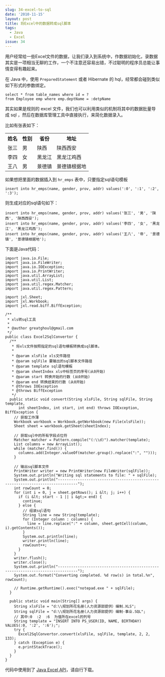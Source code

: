 ```yaml
---
slug: 34-excel-to-sql
date: '2010-11-15'
layout: post
title: 将Excel中的数据转成sql脚本
tags:
  - Java
  - Excel
issue: 34
---
```


用户经常给一些Excel文件的数据，让我们录入到系统中，作数据初始化，录数据其实是一项相当无聊的工作，一个不注意还容易出错，不过聪明的程序员总能让事情变得有趣起来。

在 Java 中，使用 `PreparedStatement` 或者 Hibernate 的 hql，经常都会碰到类似如下形式的参数绑定。

    select * from table_names where id = ?
    from Employee emp where emp.deptName = :detpName

其实如果是规则的 excel 文件，我们也可以利用类似的机制将其中的数据批量导成 sql ，然后在数据库管理工具中直接执行，来简化数据录入。

比如有张表如下：

<table>
    <tr>
        <th>姓名</th>
        <th>性别</th>
        <th>省份</th>
        <th>地址</th>
    </tr>
    <tr>
        <td>张三</td>
        <td>男</td>
        <td>陕西</td>
        <td>陕西西安</td>
    </tr>
    <tr>
        <td>李四</td>
        <td>女</td>
        <td>黑龙江</td>
        <td>黑龙江鸡西</td>
    </tr>
    <tr>
        <td>王八</td>
        <td>男</td>
        <td>景德镇</td>
        <td>景德镇根据地</td>
    </tr>
</table>

如果想把里面的数据插入到 `hr_emps` 表中，只要指定sql语句模板

    insert into hr_emps(name, gender, prov, addr) values(':0', ':1', ':2', ':3');

则生成对应的sql语句如下：

    insert into hr_emps(name, gender, prov, addr) values('张三', '男', '陕西', '陕西西安');
    insert into hr_emps(name, gender, prov, addr) values('李四', '女', '黑龙江', '黑龙江鸡西');
    insert into hr_emps(name, gender, prov, addr) values('王八', '帝', '景德镇', '景德镇根据地');

下面是Java代码：

    import java.io.File;
    import java.io.FileWriter;
    import java.io.IOException;
    import java.io.PrintWriter;
    import java.util.ArrayList;
    import java.util.List;
    import java.util.regex.Matcher;
    import java.util.regex.Pattern;

    import jxl.Sheet;
    import jxl.Workbook;
    import jxl.read.biff.BiffException;

    /**
     * xls转sql工具
     *
     * @author greatghoul@gmail.com
     */
    public class Excel2SqlConvertor {
      /**
       * 将xls文件按照指定的sql语句模板转换成sql脚本。
       *
       * @param xlsFile xls文件路径
       * @param sqlFile 要输出的sql脚本文件路径
       * @param template sql语句模板
       * @param sheetIndex xls中标签页的序号(从0开始)
       * @param start 转换开始的行数 (从0开始)
       * @param end 转换结束的行数 (从0开始)
       * @throws IOException
       * @throws BiffException
       */
      public static void convert(String xlsFile, String sqlFile, String template,
          int sheetIndex, int start, int end) throws IOException, BiffException {
        // 获取工作薄
        Workbook workbook = Workbook.getWorkbook(new File(xlsFile));
        Sheet sheet = workbook.getSheet(sheetIndex);

        // 获取sql中的所有字段点位符
        Matcher matcher = Pattern.compile("(:\\d)").matcher(template);
        List columns = new ArrayList();
        while (matcher.find()) {
          columns.add(Integer.valueOf(matcher.group().replace(":", "")));
        }

        // 输出sql脚本文件
        PrintWriter writer = new PrintWriter(new FileWriter(sqlFile));
        System.out.println("Writing sql statements to file: " + sqlFile);
        System.out.println("-------------------------------------------------------------------------------");
        int rowCount = 0;
        for (int i = 0, j = sheet.getRows(); i &lt; j; i++) {
          if (i &lt; start - 1 || i &gt;= end) {
            continue;
          } else {
            // 组装sql语句
            String line = new String(template);
            for (Integer column : columns) {
              line = line.replace(":" + column, sheet.getCell(column, i).getContents());
            }
            System.out.println(line);
            writer.println(line);
            rowCount++;
          }
        }
        writer.flush();
        writer.close();
        System.out.println("-------------------------------------------------------------------------------");
        System.out.format("Converting completed. %d row(s) in total.%n", rowCount);

        // Runtime.getRuntime().exec("notepad.exe " + sqlFile);
      }

      public static void main(String[] args) {
        String xlsFile = "d:\\规划所花名册(人力资源部提供）编制.XLS";
        String sqlFile = "d:\\规划所花名册(人力资源部提供）编制-事业.SQL";
        // 其中:0  :2  :6  为值所在excel的列号
        String template = "INSERT INTO PS_USER(ID, NAME, BIRTHDAY) VALUES(:0, ':2', ':6');";
        try {
          Excel2SqlConvertor.convert(xlsFile, sqlFile, template, 2, 2, 133);
        } catch (Exception e) {
          e.printStackTrace();
        }
      }
    }

代码中使用到了 [Java Excel API][1]，请自行下载。

[1]: http://jexcelapi.sourceforge.net/

